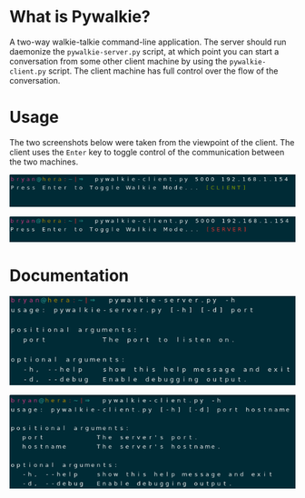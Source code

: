 # What is Pywalkie?
A two-way walkie-talkie command-line application. The server should run daemonize the `pywalkie-server.py` script, at which point you can start a conversation from some other client machine by using the `pywalkie-client.py` script. The client machine has full control over the flow of the conversation.

# Usage
The two screenshots below were taken from the viewpoint of the client. The client uses the `Enter` key to toggle control of the communication between the two machines.

![Client Talks](img/green.png)

![Server Talks](img/red.png)

# Documentation
![Server Help Docs](img/server_help.png)

![Client Help Docs](img/client_help.png)
